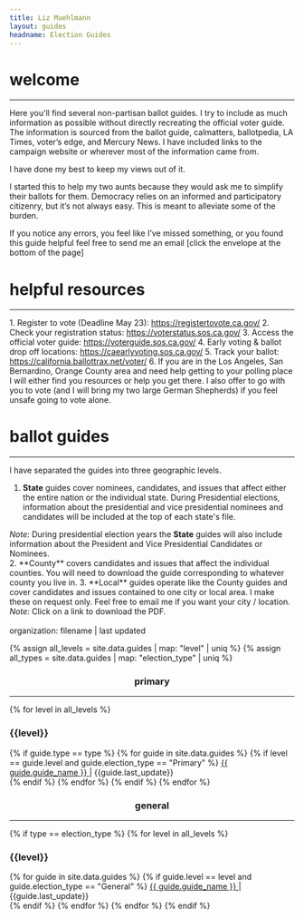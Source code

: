 ```yaml
---
title: Liz Muehlmann
layout: guides
headname: Election Guides
---
```

<h1>welcome</h1>
<hr class = "h-line">

Here you'll find several non-partisan ballot guides. I try to include as much information as possible without directly recreating the official voter guide. The information is sourced from the ballot guide, calmatters, ballotpedia, LA Times, voter’s edge, and Mercury News. I have included links to the campaign website or wherever most of the information came from.

I have done my best to keep my views out of it.

I started this to help my two aunts because they would ask me to simplify their ballots for them. Democracy relies on an informed and participatory citizenry, but it’s not always easy. This is meant to alleviate some of the burden. 

If you notice any errors, you feel like I’ve missed something, or you found this guide helpful feel free to send me an email [click the envelope at the bottom of the page] 

<h1>helpful resources</h1>
<hr class = "h-line">
1. Register to vote (Deadline May 23): <a href="https://registertovote.ca.gov/">https://registertovote.ca.gov/</a> 
2. Check your registration status: <a href="https://voterstatus.sos.ca.gov/">https://voterstatus.sos.ca.gov/</a>
3. Access the official voter guide: <a href="https://voterguide.sos.ca.gov/">https://voterguide.sos.ca.gov/</a> 
4. Early voting & ballot drop off locations: <a href="https://caearlyvoting.sos.ca.gov/">https://caearlyvoting.sos.ca.gov/</a>
5. Track your ballot: <a href="https://california.ballottrax.net/voter/">https://california.ballottrax.net/voter/</a>
6. If you are in the Los Angeles, San Bernardino, Orange County area and need help getting to your polling place I will either find you resources or help you get there. I also offer to go with you to vote (and I will bring my two large German Shepherds) if you feel unsafe going to vote alone.


<h1>ballot guides</h1>
<hr class = "h-line">

I have separated the guides into three geographic levels. 

1. **State** guides cover nominees, candidates, and issues that affect either the entire nation or the individual state. During Presidential elections, information about the presidential and vice presidential nominees and candidates will be included at the top of each state's file. 
<div class = "boxed">
<i class="fa-regular fa-note-sticky fa-xl"></i>
<i>Note:</i>
During presidential election years the <b>State</b> guides will also include information about the President and Vice Presidential Candidates or Nominees.
</div>
2. **County** covers candidates and issues that affect the individual counties. You will need to download the guide corresponding to whatever county you live in.
3. **Local** guides operate like the County guides and cover candidates and issues contained to one city or local area. I make these on request only. Feel free to email me if you want your city / location.


<div class = "boxed">
<i class="fa-regular fa-note-sticky fa-xl"></i>
<i>Note:</i>
Click on a link to download the PDF. <br> <br> organization: filename | last updated  
</div>

{% assign all_levels = site.data.guides | map: "level" | uniq %}
{% assign all_types = site.data.guides | map: "election_type" | uniq %}


<div class="row">
    <div class="col">
        <h3><center>primary</center></h3>
        <hr class = "h-line"> 
        {% for level in all_levels %}
            <h3 class = "guides">{{level}}</h3>
            {% if guide.type == type %} 
                {% for guide in site.data.guides %}
                    {% if level == guide.level and guide.election_type == "Primary" %}
                        <a href="{{site.url}}/assets/download/{{guide.download}}" target="_blank" rel="noopener noreferrer">
                        {{ guide.guide_name }}
                        </a> | <span class = "guides">{{guide.last_update}}</span><br>
                    {% endif %}
                {% endfor %}
            {% endif %}
        {% endfor %}
    </div>
    <div class="col">
        <h3><center>general</center></h3>
        <hr class = "h-line">
          {% if type == election_type %}
                {% for level in all_levels %}
                    <h3 class="guides">{{level}}</h3>
                    {% for guide in site.data.guides %}
                        {% if guide.level == level and guide.election_type == "General" %}
                            <a href="{{site.url}}/assets/download/{{guide.download}}" target="_blank" rel="noopener noreferrer">
                                {{ guide.guide_name }}
                            </a> | <span class = "guides">{{guide.last_update}}</span><br>
                        {% endif %}
                    {% endfor %}
                {% endfor %}
            {% endif %}
    </div>
</div>